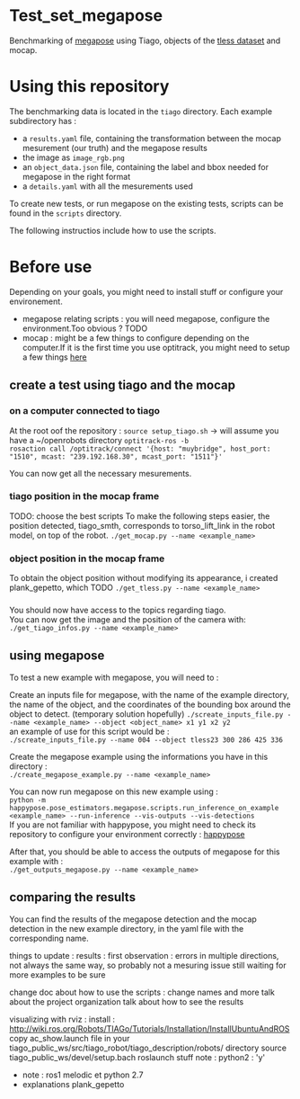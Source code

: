 # Test_set_megapose

Benchmarking of [megapose](https://github.com/agimus-project/happypose) using Tiago, objects of the [tless dataset](http://cmp.felk.cvut.cz/t-less/v) and mocap.

# Using this repository

The benchmarking data is located in the `tiago` directory. Each example subdirectory has :
-  a `results.yaml` file, containing the transformation between the mocap mesurement (our truth) and the megapose results
- the image as `image_rgb.png`
- an `object_data.json` file, containing the label and bbox needed for megapose in the right format
- a `details.yaml` with all the mesurements used

To create new tests, or run megapose on the existing tests, scripts can be found in the `scripts` directory.

The following instructios include how to use the scripts.

# Before use

Depending on your goals, you might need to install stuff or configure your environement.
- megapose relating scripts : you will need megapose, configure the environment.Too obvious ? TODO
- mocap : might be a few things to configure depending on the computer.If it is the first time you use optitrack, you might need to setup a few things [here](lien?)  

## create a test using tiago and the mocap

### on a computer connected to tiago

At the root oof the repository :
`source setup_tiago.sh`  -> will assume you have a ~/openrobots directory
`optitrack-ros -b`  
`rosaction call /optitrack/connect '{host: "muybridge", host_port: "1510", mcast: "239.192.168.30", mcast_port: "1511"}'`

You can now get all the necessary mesurements.

### tiago position in the mocap frame
TODO: choose the best scripts
To make the following steps easier, the position detected, tiago_smth, corresponds to torso_lift_link in the robot model, on top of the robot.
`./get_mocap.py --name <example_name>`

### object position in the mocap frame

To obtain the object position without modifying its appearance, i created plank_gepetto, which TODO
`./get_tless.py --name <example_name>`

### 

You should now have access to the topics regarding tiago.  
You can now get the image and the position of the camera with:  
`./get_tiago_infos.py --name <example_name>`


## using megapose

To test a new example with megapose, you will need to :  

Create an inputs file for megapose, with the name of the example directory, the name of the object, and the coordinates of the bounding box around the object to detect. (temporary solution hopefully)
`./screate_inputs_file.py --name <example_name> --object <object_name> x1 y1 x2 y2`  
an example of use for this script would be :  
`./screate_inputs_file.py --name 004 --object tless23 300 286 425 336`

Create the megapose example using the informations you have in this directory :  
`./create_megapose_example.py --name <example_name>`

You can now run megapose on this new example using :  
`python -m happypose.pose_estimators.megapose.scripts.run_inference_on_example <example_name> --run-inference --vis-outputs --vis-detections`  
If you are not familiar with happypose, you might need to check its repository to configure your environment correctly : [happypose](https://github.com/agimus-project/happypose)

After that, you should be able to access the outputs of megapose for this example with :  
`./get_outputs_megapose.py --name <example_name>`

## comparing the results

You can find the results of the megapose detection and the mocap detection in the new example directory, in the yaml file with the corresponding name.


things to update :
results : first observation : errors in multiple directions, not always the same way, so probably not a mesuring issue
still waiting for more examples to be sure

change doc about how to use the scripts : change names and more
talk about the project organization
talk about how to see the results

visualizing with rviz : 
install : http://wiki.ros.org/Robots/TIAGo/Tutorials/Installation/InstallUbuntuAndROS
copy ac_show.launch file in your tiago_public_ws/src/tiago_robot/tiago_description/robots/ directory
source tiago_public_ws/devel/setup.bach
roslaunch stuff
note : python2 : 'y'
+ note : ros1 melodic et python 2.7
+ explanations plank_gepetto

